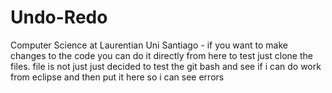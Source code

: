 # Undo-Redo
Computer Science at Laurentian Uni
Santiago - if you want to make changes to the code you can do it directly from here to test just clone the files.
file is not just just decided to test the git bash and see if i can do work from eclipse and then put it here so i can see errors
